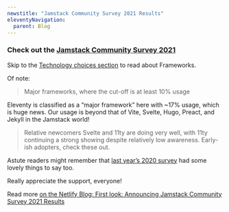 ```yaml
---
newstitle: "Jamstack Community Survey 2021 Results"
eleventyNavigation:
  parent: Blog
---
```


### Check out the [Jamstack Community Survey 2021](https://jamstack.org/survey/2021/)

Skip to the [Technology choices section](https://jamstack.org/survey/2021/#choices) to read about Frameworks.

Of note:

> Major frameworks, where the cut-off is at least 10% usage

Eleventy is classified as a “major framework” here with ~17% usage, which is huge news. Our usage is beyond that of Vite, Svelte, Hugo, Preact, and Jekyll in the Jamstack world!

> Relative newcomers Svelte and 11ty are doing very well, with 11ty continuing a strong showing despite relatively low awareness. Early-ish adopters, check these out.

Astute readers might remember that [last year’s 2020 survey](/blog/jamstack-survey/) had some lovely things to say too.

Really appreciate the support, everyone!

Read more [on the Netlify Blog: First look: Announcing Jamstack Community Survey 2021 Results](https://www.netlify.com/blog/2021/10/06/first-look-announcing-jamstack-community-survey-2021-results/)
